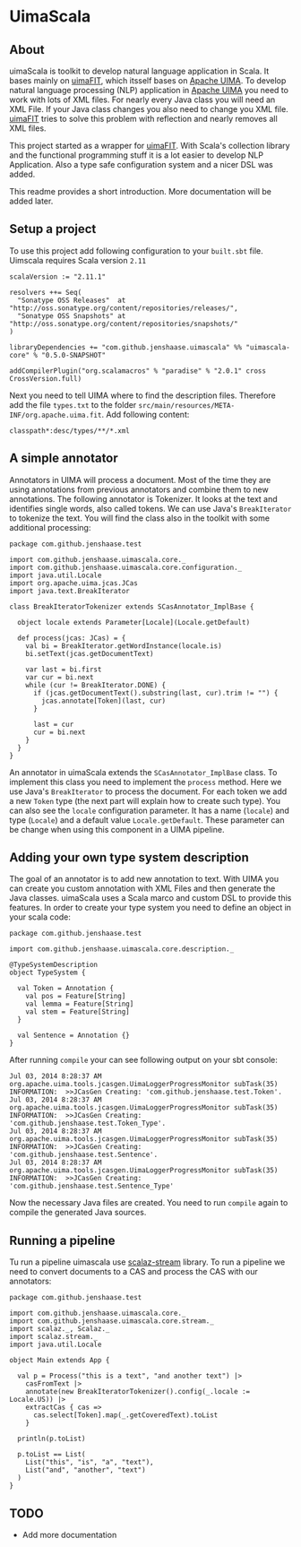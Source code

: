 # UimaScala

## About

uimaScala is toolkit to develop natural language application in
Scala. It bases mainly on
[uimaFIT](https://uima.apache.org/uimafit.html), which itsself bases on
[Apache UIMA](http://uima.apache.org/). To develop natural language
processing (NLP) application in [Apache UIMA](http://uima.apache.org/)
you need to work with lots of XML files. For nearly every Java class
you will need an XML File. If your Java class changes you also need to
change you XML file. [uimaFIT](http://code.google.com/p/uimafit/)
tries to solve this problem with reflection and nearly removes all XML
files.

This project started as a wrapper for
[uimaFIT](https://uima.apache.org/uimafit.html). With Scala's collection
library and the functional programming stuff it is a lot easier to
develop NLP Application. Also a type safe configuration system and a
nicer DSL was added.

This readme provides a short introduction. More documentation will be
added later.

## Setup a project

To use this project add following configuration to your `built.sbt`
file. Uimscala requires Scala version `2.11`

~~~
scalaVersion := "2.11.1"

resolvers ++= Seq(
  "Sonatype OSS Releases"  at "http://oss.sonatype.org/content/repositories/releases/",
  "Sonatype OSS Snapshots" at "http://oss.sonatype.org/content/repositories/snapshots/"
)

libraryDependencies += "com.github.jenshaase.uimascala" %% "uimascala-core" % "0.5.0-SNAPSHOT"

addCompilerPlugin("org.scalamacros" % "paradise" % "2.0.1" cross CrossVersion.full)
~~~

Next you need to tell UIMA where to find the description
files. Therefore add the file `types.txt` to the folder
`src/main/resources/META-INF/org.apache.uima.fit`. Add following
content:

~~~
classpath*:desc/types/**/*.xml
~~~

## A simple annotator

Annotators in UIMA will process a document. Most of the time they are
using annotations from previous annotators and combine them to new
annotations. The following annotator is Tokenizer. It looks at the
text and identifies single words, also called tokens. We can use
Java's `BreakIterator` to tokenize the text. You will find the class
also in the toolkit with some additional processing:

~~~
package com.github.jenshaase.test

import com.github.jenshaase.uimascala.core._
import com.github.jenshaase.uimascala.core.configuration._
import java.util.Locale
import org.apache.uima.jcas.JCas
import java.text.BreakIterator

class BreakIteratorTokenizer extends SCasAnnotator_ImplBase {

  object locale extends Parameter[Locale](Locale.getDefault)

  def process(jcas: JCas) = {
    val bi = BreakIterator.getWordInstance(locale.is)
    bi.setText(jcas.getDocumentText)

    var last = bi.first
    var cur = bi.next
    while (cur != BreakIterator.DONE) {
      if (jcas.getDocumentText().substring(last, cur).trim != "") {
        jcas.annotate[Token](last, cur)
      }

      last = cur
      cur = bi.next
    }
  }
}
~~~

An annotator in uimaScala extends the `SCasAnnotator_ImplBase`
class. To implement this class you need to implement the `process`
method. Here we use Java's `BreakIterator` to process the
document. For each token we add a new `Token` type (the next part will
explain how to create such type). You can also see the `locale`
configuration parameter. It has a name (`locale`) and type (`Locale`)
and a default value `Locale.getDefault`. These parameter can be change
when using this component in a UIMA pipeline.


## Adding your own type system description

The goal of an annotator is to add new annotation to text. With UIMA
you can create you custom annotation with XML Files and then generate
the Java classes. uimaScala uses a Scala marco and custom DSL to
provide this features. In order to create your type system you need to
define an object in your scala code:

~~~
package com.github.jenshaase.test

import com.github.jenshaase.uimascala.core.description._ 

@TypeSystemDescription
object TypeSystem {

  val Token = Annotation {
    val pos = Feature[String]
    val lemma = Feature[String]
    val stem = Feature[String]
  }

  val Sentence = Annotation {}
}
~~~

After running `compile` your can see following output on your sbt console:

~~~
Jul 03, 2014 8:28:37 AM org.apache.uima.tools.jcasgen.UimaLoggerProgressMonitor subTask(35)
INFORMATION:  >>JCasGen Creating: 'com.github.jenshaase.test.Token'.
Jul 03, 2014 8:28:37 AM org.apache.uima.tools.jcasgen.UimaLoggerProgressMonitor subTask(35)
INFORMATION:  >>JCasGen Creating: 'com.github.jenshaase.test.Token_Type'.
Jul 03, 2014 8:28:37 AM org.apache.uima.tools.jcasgen.UimaLoggerProgressMonitor subTask(35)
INFORMATION:  >>JCasGen Creating: 'com.github.jenshaase.test.Sentence'.
Jul 03, 2014 8:28:37 AM org.apache.uima.tools.jcasgen.UimaLoggerProgressMonitor subTask(35)
INFORMATION:  >>JCasGen Creating: 'com.github.jenshaase.test.Sentence_Type'
~~~

Now the necessary Java files are created. You need to run `compile`
again to compile the generated Java sources.

## Running a pipeline

Tu run a pipeline uimascala use
[scalaz-stream](https://github.com/scalaz/scalaz-stream) library. To
run a pipeline we need to convert documents to a CAS and process the
CAS with our annotators:

~~~
package com.github.jenshaase.test

import com.github.jenshaase.uimascala.core._
import com.github.jenshaase.uimascala.core.stream._
import scalaz._, Scalaz._
import scalaz.stream._
import java.util.Locale

object Main extends App {

  val p = Process("this is a text", "and another text") |>
    casFromText |>
    annotate(new BreakIteratorTokenizer().config(_.locale := Locale.US)) |>
    extractCas { cas =>
      cas.select[Token].map(_.getCoveredText).toList
    }

  println(p.toList)

  p.toList == List(
    List("this", "is", "a", "text"),
    List("and", "another", "text")
  )
}

~~~


## TODO

* Add more documentation
